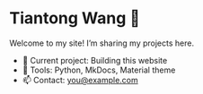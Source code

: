 # Tiantong Wang 👋

Welcome to my site! I’m sharing my projects here.

- 🔭 Current project: Building this website
- 🧰 Tools: Python, MkDocs, Material theme
- 📫 Contact: you@example.com
